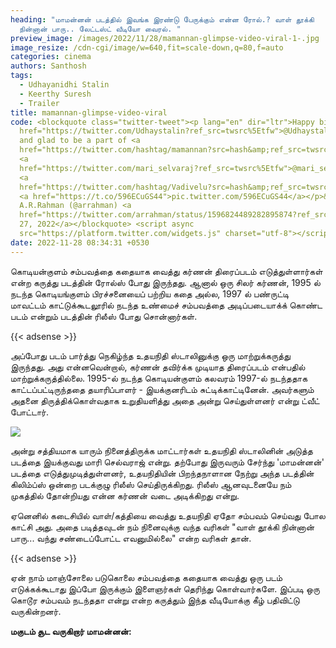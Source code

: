 ```yaml
---
heading: "மாமன்னன் படத்தில் இவங்க இரண்டு பேருக்கும் என்ன ரோல்.? வாள் தூக்கி
  நின்னான் பாரு.. லேட்டஸ்ட் வீடியோ வைரல். "
preview_image: /images/2022/11/28/mamannan-glimpse-video-viral-1-.jpg
image_resize: /cdn-cgi/image/w=640,fit=scale-down,q=80,f=auto
categories: cinema
authors: Santhosh
tags:
  - Udhayanidhi Stalin
  - Keerthy Suresh
  - Trailer
title: mamannan-glimpse-video-viral
code: <blockquote class="twitter-tweet"><p lang="en" dir="ltr">Happy birthday <a
  href="https://twitter.com/Udhaystalin?ref_src=twsrc%5Etfw">@Udhaystalin</a>
  and glad to be a part of <a
  href="https://twitter.com/hashtag/mamannan?src=hash&amp;ref_src=twsrc%5Etfw">#mamannan</a>
  <a
  href="https://twitter.com/mari_selvaraj?ref_src=twsrc%5Etfw">@mari_selvaraj</a>
  <a
  href="https://twitter.com/hashtag/Vadivelu?src=hash&amp;ref_src=twsrc%5Etfw">#Vadivelu</a>
  <a href="https://t.co/596ECuGS44">pic.twitter.com/596ECuGS44</a></p>&mdash;
  A.R.Rahman (@arrahman) <a
  href="https://twitter.com/arrahman/status/1596824489282895874?ref_src=twsrc%5Etfw">November
  27, 2022</a></blockquote> <script async
  src="https://platform.twitter.com/widgets.js" charset="utf-8"></script>
date: 2022-11-28 08:34:31 +0530
---
```

கொடியன்குளம் சம்பவத்தை கதையாக வைத்து கர்ணன் திரைப்படம் எடுத்துள்ளார்கள் என்ற கருத்து படத்தின் ரோல்ஸ் போது இருந்தது. ஆனால் ஒரு சிலர் கர்ணன், 1995 ல் நடந்த கொடியங்குளம் பிரச்சனையைப் பற்றிய கதை அல்ல, 1997 ல் பண்ருட்டி மாவட்டம் காட்டுக்கூடலூரில் நடந்த உண்மைச் சம்பவத்தை அடிப்படையாக்க் கொண்ட படம் என்றும் படத்தின் ரிலீஸ் போது சொன்னார்கள்.

{{< adsense >}}

அப்போது படம் பார்த்து நெகிழ்ந்த உதயநிதி ஸ்டாலினுக்கு ஒரு மாற்றுக்கருத்து இருந்தது. அது என்னவென்றால், கர்ணன் தவிர்க்க முடியாத திரைப்படம் என்பதில் மாற்றுக்கருத்தில்லை. 1995-ல் நடந்த கொடியன்குளம் கலவரம் 1997-ல் நடந்ததாக காட்டப்பட்டிருந்ததை தயாரிப்பாளர் - இயக்குனரிடம் சுட்டிக்காட்டினேன். அவர்களும் அதனை திருத்திக்கொள்வதாக உறுதியளித்து அதை அன்று செய்துள்ளனர் என்று ட்வீட் போட்டார். 

![](/images/2022/11/28/mamannan-glimpse-video-viral-2-.jpg)

அன்று சத்தியமாக யாரும் நினைத்திருக்க மாட்டார்கள் உதயநிதி ஸ்டாலினின் அடுத்த படத்தை இயக்குவது மாரி செல்வராஜ் என்று. தற்போது இருவரும் சேர்ந்து 'மாமன்னன்' படத்தை எடுத்துமுடித்துள்ளனர்,  உதயநிதியின் பிறந்தநாளான நேற்று அந்த படத்தின் கிலிம்ப்ஸ் ஒன்றை படக்குழு ரிலீஸ் செய்திருக்கிறது. ரிலீஸ் ஆனவுடனையே நம் முகத்தில் தோன்றியது என்ன கர்ணன் வடை அடிக்கிறது என்று.

ஏனெனில் கடைசியில் வாள்/கத்தியை வைத்து உதயநிதி ஏதோ சம்பவம் செய்வது போல காட்சி அது. அதை படித்தவுடன் நம் நினைவுக்கு வந்த வரிகள் "வாள் தூக்கி நின்னான் பாரு... வந்து சண்டைப்போட்ட எவனுமில்லை" என்ற வரிகள் தான்.

{{< adsense >}}

ஏன் நாம் மாஞ்சோலை படுகொலை சம்பவத்தை கதையாக வைத்து ஒரு படம் எடுக்கக்கூடாது 
இப்போ இருக்கும் இளைஞர்கள் தெரிந்து கொள்வார்களே. இப்படி ஒரு கொடூர சம்பவம் நடந்ததா என்று என்ற கருத்தும் இந்த வீடியோக்கு கீழ் பதிவிட்டு வருகின்றனர். 

**மகுடம் சூட வருகிறார் மாமன்னன்:**